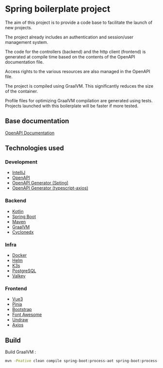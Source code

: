 # Spring boilerplate project

The aim of this project is to provide a code base to facilitate the launch of new projects.

The project already includes an authentication and session/user management system.

The code for the controllers (backend) and the http client (frontend) is generated at compile time based on the contents of the OpenAPI documentation file.

Access rights to the various resources are also managed in the OpenAPI file.

The project is compiled using GraalVM. This significantly reduces the size of the container.

Profile files for optimizing GraalVM compilation are generated using tests. Projects launched with this boilerplate will be faster if more tested.

## Base documentation

[OpenAPI Documentation](src/main/resources/openapi.yaml)

## Technologies used

### Development

- [IntelliJ](https://www.jetbrains.com/idea/)
- [OpenAPI](https://openai.com/)
- [OpenAPI Generator (Spting)](https://openapi-generator.tech/docs/generators/spring)
- [OpenAPI Generator (typescript-axios)](https://openapi-generator.tech/docs/generators/typescript-axios)

### Backend

- [Kotlin](https://kotlinlang.org/)
- [Spring Boot](https://spring.io/projects/spring-boot/)
- [Maven](https://maven.apache.org/)
- [GraalVM](https://www.graalvm.org/)
- [Cyclonedx](https://cyclonedx.org/)

### Infra

- [Docker](https://www.docker.com/)
- [Helm](https://helm.sh/)
- [K3s](https://k3s.io/)
- [PostgreSQL](https://www.postgresql.org/)
- [Valkey](https://valkey.io/)

### Frontend

- [Vue3](https://vuejs.org/)
- [Pinia](https://pinia.vuejs.org/)
- [Bootstrap](https://getbootstrap.com/)
- [Font Awesome](https://fontawesome.com/)
- [Undraw](https://undraw.co/)
- [Axios](https://axios-http.com/)

## Build

Build GraalVM :

```bash
mvn -Pnative clean compile spring-boot:process-aot spring-boot:process-test-aot package native:compile
```
